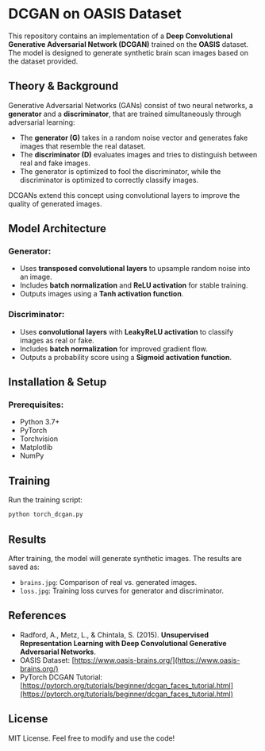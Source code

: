 # DCGAN on OASIS Dataset

This repository contains an implementation of a **Deep Convolutional Generative Adversarial Network (DCGAN)** trained on the **OASIS** dataset. The model is designed to generate synthetic brain scan images based on the dataset provided.

## Theory & Background
Generative Adversarial Networks (GANs) consist of two neural networks, a **generator** and a **discriminator**, that are trained simultaneously through adversarial learning:

- The **generator (G)** takes in a random noise vector and generates fake images that resemble the real dataset.
- The **discriminator (D)** evaluates images and tries to distinguish between real and fake images.
- The generator is optimized to fool the discriminator, while the discriminator is optimized to correctly classify images.

DCGANs extend this concept using convolutional layers to improve the quality of generated images.

## Model Architecture
### Generator:
- Uses **transposed convolutional layers** to upsample random noise into an image.
- Includes **batch normalization** and **ReLU activation** for stable training.
- Outputs images using a **Tanh activation function**.

### Discriminator:
- Uses **convolutional layers** with **LeakyReLU activation** to classify images as real or fake.
- Includes **batch normalization** for improved gradient flow.
- Outputs a probability score using a **Sigmoid activation function**.

## Installation & Setup
### Prerequisites:
- Python 3.7+
- PyTorch
- Torchvision
- Matplotlib
- NumPy

## Training
Run the training script:
```bash
python torch_dcgan.py
```

## Results
After training, the model will generate synthetic images. The results are saved as:
- `brains.jpg`: Comparison of real vs. generated images.
- `loss.jpg`: Training loss curves for generator and discriminator.

## References
- Radford, A., Metz, L., & Chintala, S. (2015). **Unsupervised Representation Learning with Deep Convolutional Generative Adversarial Networks**.
- OASIS Dataset: [https://www.oasis-brains.org/](https://www.oasis-brains.org/)
- PyTorch DCGAN Tutorial: [https://pytorch.org/tutorials/beginner/dcgan_faces_tutorial.html](https://pytorch.org/tutorials/beginner/dcgan_faces_tutorial.html)

## License
MIT License. Feel free to modify and use the code!
